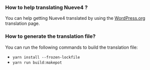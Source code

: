 ### How to help translating Nueve4 ?

You can help getting Nueve4 translated by using the [WordPress.org](https://translate.wordpress.org/projects/wp-themes/nueve4/) translation page.

### How to generate the translation file? 

You can run the following commands to build the translation file: 
* `yarn install --frozen-lockfile`
* `yarn run build:makepot`
